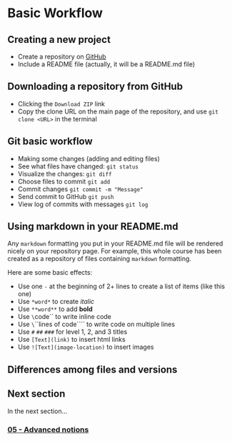 # Basic Workflow

## Creating a new project

- Create a repository on [GitHub](https://github.com)
- Include a README file (actually, it will be a README.md file)
  
## Downloading a repository from GitHub

- Clicking the `Download ZIP` link
- Copy the clone URL on the main page of the repository, and use `git clone
  <URL>` in
  the terminal
  
## Git basic workflow

- Making some changes (adding and editing files)
- See what files have changed: `git status`
- Visualize the changes: `git diff`
- Choose files to commit `git add`
- Commit changes `git commit -m "Message"`
- Send commit to GitHub `git push`
- View log of commits with messages `git log`
  
## Using markdown in your README.md

Any `markdown` formatting you put in your README.md file will be rendered
nicely on your repository page. For example, this whole course has been created
as a repository of files containing `markdown` formatting.

Here are some basic effects:

- Use one `-` at the beginning of 2+ lines to create a list of items (like this one)
- Use `*word*` to create *italic*
- Use `**word**` to add **bold**
- Use `\`code\`` to write inline code
- Use `\`\`\`lines of code\`\`\`` to write code on multiple lines
- Use `#` `##` `###` for level 1, 2, and 3 titles
- Use `[Text](link)` to insert html links
- Use `![Text](image-location)` to insert images

## Differences among files and versions

## Next section
In the next section...

### [05 - Advanced notions](05_advanced_notions.md)

